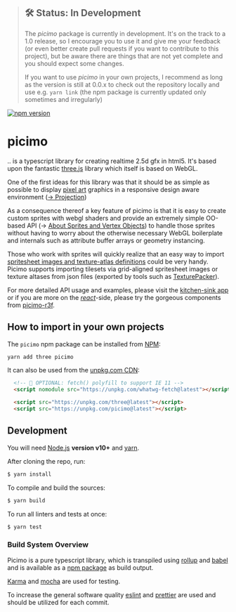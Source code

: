> ## 🛠 Status: In Development
> The _picimo_ package is currently in development. It's on the track to a 1.0 release, so I encourage you to use it and give me your feedback (or even better create pull requests if you want to contribute to this project), but be aware there are things that are not yet complete and you should expect some changes.
>
> If you want to use _picimo_ in your own projects, I recommend as long as the version is still at 0.0.x to check out the repository locally and use e.g. `yarn link` (the npm package is currently updated only sometimes and irregularly)


[![npm version](https://badge.fury.io/js/picimo.svg)](https://badge.fury.io/js/picimo)

# picimo

.. is a typescript library for creating realtime 2.5d gfx in html5. It's based upon the fantastic [three.js](https://threejs.org/) library which itself is based on WebGL.

One of the first ideas for this library was that it should be as simple as possible to display [pixel art](https://en.wikipedia.org/wiki/Pixel_art) graphics in a responsive design aware environment ([&rarr; Projection](./src/projection/README.md))

As a consequence thereof a key feature of picimo is that it is easy to create custom sprites with webgl shaders and provide an extremely simple OO-based API (&rarr; [About Sprites and Vertex Objects](./src/sprites/README.md)) to handle those sprites without having to worry about the otherwise necessary WebGL boilerplate and internals such as attribute buffer arrays or geometry instancing.

Those who work with sprites will quickly realize that an easy way to import [spritesheet images and texture-atlas definitions](https://en.wikipedia.org/wiki/Texture_atlas) could be very handy. Picimo supports importing tilesets via grid-aligned spritesheet images or texture altases from json files (exported by tools such as [TexturePacker](https://www.codeandweb.com/texturepacker)).

For more detailed API usage and examples, please visit the [kitchen-sink app](../kitchen-sink) or if you are more on the [_react_](https://reactjs.org/)-side, please try the gorgeous components from [picimo-r3f](../picimo-r3f).

## How to import in your own projects

The `picimo` npm package can be installed from [NPM](https://npmjs.org):

```sh
yarn add three picimo
```

It can also be used from the [unpkg.com CDN](https://unpkg.com):

```html
  <!-- 🚨 OPTIONAL: fetch() polyfill to support IE 11 -->
  <script nomodule src="https://unpkg.com/whatwg-fetch@latest"></script>

  <script src="https://unpkg.com/three@latest"></script>
  <script src="https://unpkg.com/picimo@latest"></script>
```

## Development

You will need [Node.js](https://nodejs.org/) **version v10+** and [yarn](https://yarnpkg.com/).

After cloning the repo, run:

```sh
$ yarn install

```

To compile and build the sources:

```sh
$ yarn build
```

To run all linters and tests at once:

```sh
$ yarn test
```

### Build System Overview

Picimo is a pure typescript library, which is transpiled using [rollup](https://rollupjs.org/) and [babel](https://babeljs.io/) and is available as a [npm package](https://www.npmjs.com/package/picimo) as build output.

[Karma](https://karma-runner.github.io/) and [mocha](https://mochajs.org/) are used for testing.

To increase the general software quality [eslint](https://eslint.org/) and [prettier](https://prettier.io/) are used and should be utilized for each commit.
